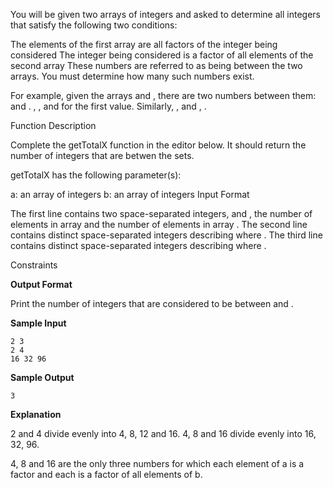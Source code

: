 You will be given two arrays of integers and asked to determine all integers that satisfy the following two conditions:

The elements of the first array are all factors of the integer being considered
The integer being considered is a factor of all elements of the second array
These numbers are referred to as being between the two arrays. You must determine how many such numbers exist.

For example, given the arrays  and , there are two numbers between them:  and . , ,  and  for the first value. Similarly, ,  and , .

Function Description

Complete the getTotalX function in the editor below. It should return the number of integers that are betwen the sets.

getTotalX has the following parameter(s):

a: an array of integers
b: an array of integers
Input Format

The first line contains two space-separated integers,  and , the number of elements in array  and the number of elements in array . 
The second line contains  distinct space-separated integers describing  where . 
The third line contains  distinct space-separated integers describing  where .

Constraints	

**Output Format**

Print the number of integers that are considered to be between  and .

**Sample Input**
```
2 3
2 4
16 32 96
```
**Sample Output**
```
3
```
**Explanation**

2 and 4 divide evenly into 4, 8, 12 and 16. 
4, 8 and 16 divide evenly into 16, 32, 96.

4, 8 and 16 are the only three numbers for which each element of a is a factor and each is a factor of all elements of b.

